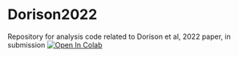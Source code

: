 # Dorison2022
Repository for analysis code related to Dorison et al, 2022 paper, in submission
[![Open In Colab](https://colab.research.google.com/assets/colab-badge.svg)](https://github.com/KidneyRegeneration/Dorison2022/blob/main/NPHS2_variants_paper.ipynb)
